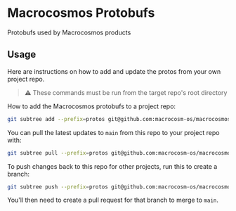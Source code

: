 # Macrocosmos Protobufs

Protobufs used by Macrocosmos products

## Usage

Here are instructions on how to add and update the protos from your own project repo.

> ⚠️ These commands must be run from the target repo's root directory

How to add the Macrocosmos protobufs to a project repo:

```bash
git subtree add --prefix=protos git@github.com:macrocosm-os/macrocosmos-protos.git main --squash
```

You can pull the latest updates to `main` from this repo to your project repo with:

```bash
git subtree pull --prefix=protos git@github.com:macrocosm-os/macrocosmos-protos.git main --squash
```

To push changes back to this repo for other projects, run this to create a branch:

```bash
git subtree push --prefix=protos git@github.com:macrocosm-os/macrocosmos-protos.git <your-branch-name>
```

You'll then need to create a pull request for that branch to merge to `main`.
